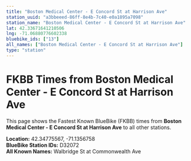 ```yaml
---
title: "Boston Medical Center - E Concord St at Harrison Ave"
station_uuid: "a3bbeeed-86ff-8e4b-7c40-e0a1895a7098"
station_name: "Boston Medical Center - E Concord St at Harrison Ave"
lat: 42.33671641210506
lng: -71.06880776602338
bluebike_ids: ["13"]
all_names: ["Boston Medical Center - E Concord St at Harrison Ave"]
type: "station"
---
```


# FKBB Times from Boston Medical Center - E Concord St at Harrison Ave

This page shows the Fastest Known BlueBike (FKBB) times from **Boston Medical Center - E Concord St at Harrison Ave** to all other stations.

**Location:** 42.34775567, -71.1356758  
**BlueBike Station IDs:** D32072  
**All Known Names:** Walbridge St at Commonwealth Ave

